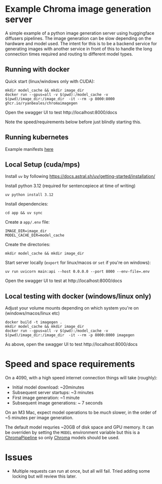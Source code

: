 # Example Chroma image generation server
A simple example of a python image generation server using huggingface diffusers pipelines. The image generation can be slow depending on the hardware and model used. The intent for this is to be a backend service for generating images with another service in front of this to handle the long connection times required and routing to different model types.

## Running with docker
Quick start (linux/windows only with CUDA):
```
mkdir model_cache && mkdir image_dir
docker run --gpus=all -v $(pwd):/model_cache -v $(pwd)/image_dir:/image_dir  -it --rm -p 8000:8000 ghcr.io/ryanbeales/chromaimagegen
```

Open the swagger UI to test http://localhost:8000/docs

Note the speed/requirements below before just blindly starting this.

## Running kubernetes
Example manifests [here](https://github.com/ryanbeales/personal-microk8s-config/tree/main/chromaimagegen)

## Local Setup (cuda/mps)
Install `uv` by following https://docs.astral.sh/uv/getting-started/installation/

Install python 3.12 (required for sentencepiece at time of writing)
```
uv python install 3.12
```

Install dependencies:
```
cd app && uv sync
```

Create a `app/.env` file:
```
IMAGE_DIR=image_dir
MODEL_CACHE_DIR=model_cache
```

Create the directories:
```
mkdir model_cache && mkdir image_dir
```

Start server locally (`export` for linux/macos or `set` if you're on windows):
```
uv run uvicorn main:api --host 0.0.0.0 --port 8000 --env-file=.env
```

Open the swagger UI to test at http://localhost:8000/docs

## Local testing with docker (windows/linux only)
Adjust your volume mounts depending on which system you're on (windows/macos/linux etc)
```
docker build -t imagegen .
mkdir model_cache && mkdir image_dir
docker run --gpus=all -v $(pwd):/model_cache -v $(pwd)/image_dir:/image_dir  -it --rm -p 8000:8000 imagegen
```

As above, open the swagger UI to test http://localhost:8000/docs

# Speed and space requirements
On a 4090, with a high speed internet connection things will take (roughly):
- Initial model download: ~20minutes
- Subsequent server startups: ~3 minutes
- First image generation: ~1 minute
- Subsequent image generations: ~ 7 seconds

On an M3 Mac, expect model operations to be _much_ slower, in the order of ~5 minutes per image generation.

The default model requries ~20GB of disk space and GPU memory. It can be overriden by setting the `MODEL` environment variable but this is a [ChromaPipeline](https://huggingface.co/docs/diffusers/main/en/api/pipelines/chroma) so only [Chroma](https://huggingface.co/lodestones/Chroma) models should be used.

# Issues
- Multiple requests can run at once, but all will fail. Tried adding some locking but will review this later.